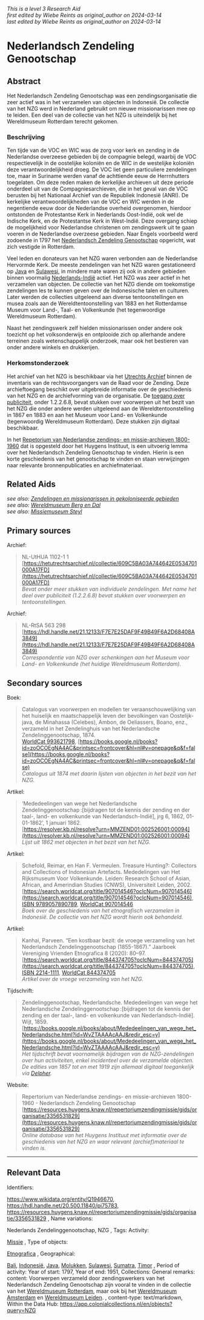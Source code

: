 _This is a level 3 Research Aid_  
_first edited by Wiebe Reints as original_author on 2024-03-14_  
_last edited by Wiebe Reints as original_author on 2024-03-14_


# Nederlandsch Zendeling Genootschap


## Abstract

Het Nederlandsch Zendeling Genootschap was een zendingsorganisatie die zeer actief was in het verzamelen van objecten in Indonesië. De collectie van het NZG werd in Nederland gebruikt om nieuwe missionarissen mee op te leiden. Een deel van de collectie van het NZG is uiteindelijk bij het Wereldmuseum Rotterdam terecht gekomen.

### Beschrijving

Ten tijde van de VOC en WIC was de zorg voor kerk en zending in de Nederlandse overzeese gebieden bij de compagnie belegd, waarbij de VOC respectievelijk in de oostelijke koloniën en de WIC in de westelijke koloniën deze verantwoordelijkheid droeg. De VOC liet geen particuliere zendelingen toe, maar in Suriname werden vanaf de achttiende eeuw de Herrnhutters toegelaten. Om deze reden maken de kerkelijke archieven uit deze periode onderdeel uit van de Compagniesarchieven, die in het geval van de VOC berusten bij het Nationaal Archief van de Republiek Indonesië (ANRI). De kerkelijke verantwoordelijkheden van de VOC en WIC werden in de negentiende eeuw door de Nederlandse overheid overgenomen, hierdoor ontstonden de Protestantse Kerk in Nederlands Oost-Indië, ook wel de Indische Kerk, en de Protestantse Kerk in West-Indië. Deze overgang schiep de mogelijkheid voor Nederlandse christenen om zendingswerk uit te gaan voeren in de Nederlandse overzeese gebieden. Naar Engels voorbeeld werd zodoende in 1797 het [Nederlandsch Zendeling Genootschap](https://www.wikidata.org/entity/Q1946670) opgericht, wat zich vestigde in Rotterdam. 

Veel leden en donateurs van het NZG waren verbonden aan de Nederlandse Hervormde Kerk. De meeste zendelingen van het NZG waren gestationeerd op [Java](https://sws.geonames.org/1642673) en [Sulawesi](https://sws.geonames.org/9062340), in mindere mate waren zij ook in andere gebieden binnen voormalig [Nederlands-Indië](https://sws.geonames.org/1643084) actief. Het NZG was zeer actief in het verzamelen van objecten. De collectie van het NZG diende om toekomstige zendelingen les te kunnen geven over de Indonesische talen en culturen. Later werden de collecties uitgeleend aan diverse tentoonstellingen en musea zoals aan de Wereldtentoonstelling van 1883 en het Rotterdamse Museum voor Land-, Taal- en Volkenkunde (het tegenwoordige Wereldmuseum Rotterdam). 

Naast het zendingswerk zelf hielden missionarissen onder andere ook toezicht op het volksonderwijs en ontplooide zich op allerhande andere terreinen zoals wetenschappelijk onderzoek, maar ook het bestieren van onder andere winkels en drukkerijen.

### Herkomstonderzoek

Het archief van het NZG is beschikbaar via het [Utrechts Archief](https://hetutrechtsarchief.nl/onderzoek/resultaten/archieven?mivast=39&mizig=210&miadt=39&miview=inv2&milang=nl&mizk_alle=1102-1&micode=1102-1) binnen de inventaris van de rechtsvoorgangers van de Raad voor de Zending. Deze archieftoegang beschikt over uitgebreide informatie over de geschiedenis van het NZG en de archiefvorming van de organisatie. De [toegang over publiciteit](https://hetutrechtsarchief.nl/collectie/609C5B9FAC4B4642E0534701000A17FD), onder 1.2.2.6.8, bevat stukken over voorwerpen uit het bezit van het NZG die onder andere werden uitgeleend aan de Wereldtentoonstelling in 1867 en 1883 en aan het Museum voor Land- en Volkenkunde (tegenwoordig Wereldmuseum Rotterdam). Deze stukken zijn digitaal beschikbaar.

In het [Repetorium van Nederlandse zendings- en missie-archieven 1800-1960](https://resources.huygens.knaw.nl/repertoriumzendingmissie/gids/organisatie/3356531829) dat is opgesteld door het Huygens Instituut, is een uitvoerig lemma over het Nederlandsch Zendeling Genootschap te vinden. Hierin is een korte geschiedenis van het genootschap te vinden en staan verwijzingen naar relevante bronnenpublicaties en archiefmateriaal. 


## Related Aids

_see also: [Zendelingen en missionarissen in gekoloniseerde gebieden](niveau2/Dutch/ZendingEnMissie_20240326.yml)_  
_see also: [Wereldmuseum Berg en Dal](niveau3/Dutch/WMBergEnDal_20241001.yml)_  
_see also: [Missiemuseum Steyl](niveau3/Dutch/MissiemuseumSteyl_20241021.yml)_  

## Primary sources

Archief:
  > NL-UtHUA 1102-1 1  
> [https://hetutrechtsarchief.nl/collectie/609C5BA03A744642E0534701000A17FD](https://hetutrechtsarchief.nl/collectie/609C5BA03A744642E0534701000A17FD)  
> _Bevat onder meer stukken van individuele zendelingen. Met name het deel over publiciteit (1.2.2.6.8) bevat stukken over voorwerpen en tentoonstellingen._  

Archief:
  > NL-RtSA 563  298  
> [https://hdl.handle.net/21.12133/F7E7E25DAF9F49B49F6A2D68408A3849](https://hdl.handle.net/21.12133/F7E7E25DAF9F49B49F6A2D68408A3849)  
> _Correspondentie van NZG over schenkingen aan het Museum voor Land- en Volkenkunde (het huidige Wereldmuseum Rotterdam)._  

## Secondary sources

Boek:
  > Catalogus van voorwerpen en modellen ter veraanschouwelijking van het huiselijk en maatschappelijk leven der bevolkingen van Oostelijk-java, de Minahassa (Celebes), Ambon, de Oeliassers, Boano, enz., verzameld in het Zendelinghuis van het Nederlandsche Zendelinggenootschap, 1874.  
> [WorldCat 993621798](https://search.worldcat.org/title/993621798), [https://books.google.nl/books?id=zoOCOEgNA4AC&printsec=frontcover&hl=nl#v=onepage&q&f=false](https://books.google.nl/books?id=zoOCOEgNA4AC&printsec=frontcover&hl=nl#v=onepage&q&f=false)  
> _Catalogus uit 1874 met daarin lijsten van objecten in het bezit van het NZG._  

Artikel:
  > ‘Mededeelingen van wege het Nederlandsche Zendelinggenootschap :[bijdragen tot de kennis der zending en der taal-, land- en volkenkunde van Nederlandsch-Indië], jrg 6, 1862, 01-01-1862’, 1 januari 1862.  
> [https://resolver.kb.nl/resolve?urn=MMZEND01:002526001:00094](https://resolver.kb.nl/resolve?urn=MMZEND01:002526001:00094)  
> _Lijst uit 1862 met objecten in het bezit van het NZG._  

Artikel:
  > Schefold, Reimar, en Han F. Vermeulen. Treasure Hunting?: Collectors and Collections of Indonesian Artefacts. Mededelingen van Het Rijksmuseum Voor Volkenkunde. Leiden: Research School of Asian, African, and Amerindian Studies (CNWS), Universiteit Leiden, 2002.  
> [https://search.worldcat.org/title/907014546?oclcNum=907014546](https://search.worldcat.org/title/907014546?oclcNum=907014546), [ISBN 9789057890789](https://isbnsearch.org/isbn/9789057890789), [WorldCat 907014546](https://search.worldcat.org/title/907014546)  
> _Boek over de geschiedenis van het etnografisch verzamelen in Indonesië. De collectie van het NZG wordt hierin ook behandeld._  

Artikel:
  > Kanhai, Parveen. “Een kostbaar bezit: de vroege verzameling van het Nederlandsch Zendelinggenootschap (1855-1867).” Jaarboek Vereniging Vrienden Etnografica 8 (2020): 80–97.  
> [https://search.worldcat.org/title/844374705?oclcNum=844374705](https://search.worldcat.org/title/844374705?oclcNum=844374705), [ISBN 2214-1111](https://portal.issn.org/resource/ISSN/2214-1111), [WorldCat 844374705](https://search.worldcat.org/title/844374705)  
> _Artikel over de vroege verzameling van het NZG._  

Tijdschrift:
  > Zendelinggenootschap, Nederlandsche. Mededeelingen van wege het Nederlandsche Zendelinggenootschap :[bijdragen tot de kennis der zending en der taal-, land- en volkenkunde van Nederlandsch-Indië]. Wijt, 1859.  
> [https://books.google.nl/books/about/Mededeelingen_van_wege_het_Nederlandsche.html?id=WvZTAAAAcAAJ&redir_esc=y](https://books.google.nl/books/about/Mededeelingen_van_wege_het_Nederlandsche.html?id=WvZTAAAAcAAJ&redir_esc=y)  
> _Het tijdschrift bevat voornamelijk bijdragen van de NZG-zendelingen over hun activiteiten, enkel incidenteel over de verzamelde objecten. De edities van 1857 tot en met 1919 zijn allemaal digitaal toegankelijk via [Delpher](https://www.delpher.nl/)._  

Website:
  > Repertorium van Nederlandse zendings- en missie-archieven 1800-1960 - Nederlandsch Zendeling Genootschap  
> [https://resources.huygens.knaw.nl/repertoriumzendingmissie/gids/organisatie/3356531829](https://resources.huygens.knaw.nl/repertoriumzendingmissie/gids/organisatie/3356531829)  
> _Online database van het Huygens Instituut met informatie over de geschiedenis van het NZG en waar relevant (archief)materiaal te vinden is._  



---
## Relevant Data 
Identifiers:
  
https://www.wikidata.org/entity/Q1946670, https://hdl.handle.net/20.500.11840/pi75783, https://resources.huygens.knaw.nl/repertoriumzendingmissie/gids/organisatie/3356531829
,
  Name variations:
  
Nederlands Zendelinggenootschap, NZG
,
  Tags:
  Activity:
  
[Missie](https://hdl.handle.net/20.500.11840/termmaster25128)
,
  Type of objects:
  
[Etnografica](http://vocab.getty.edu/aat/300234108)
,
  Geographical:
  
[Bali](https://sws.geonames.org/1650534/), [Indonesië](https://sws.geonames.org/1643084/), [Java](https://sws.geonames.org/1642673/), [Molukken](https://sws.geonames.org/1636629/), [Sulawesi](https://sws.geonames.org/9062340/), [Sumatra](https://sws.geonames.org/1626198/), [Timor](https://sws.geonames.org/1623843/)
,
  Period of activity:
  Year of start:
  1797,
  Year of end:
  1951,
  Collections:
  General remarks:
  content:
  Voorwerpen verzameld door zendingswerkers van het Nederlandsch Zendeling Genootschap zijn vooral te vinden in de collectie van het [Wereldmuseum Rotterdam](https://www.wikidata.org/entity/Q2042754), maar ook bij het [Wereldmuseum Amsterdam](https://www.wikidata.org/entity/Q1131589) en [Wereldmuseum Leiden](https://www.wikidata.org/entity/Q17339437).
,
  content-type:
  text/markdown,
  Within the Data Hub:
  https://app.colonialcollections.nl/en/objects?query=NZG
        
